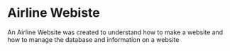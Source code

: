 # Airline Webiste
An Airline Website was created to understand how to make a website and how to manage the database and information on a website
